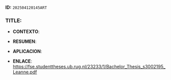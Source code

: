 **ID:** `202504120145ART`

### TITLE:

- **CONTEXTO**: 
    
- **RESUMEN**: 
    
- **APLICACION**: 

- **ENLACE**: https://fse.studenttheses.ub.rug.nl/23233/1/Bachelor_Thesis_s3002195_Leanne.pdf
